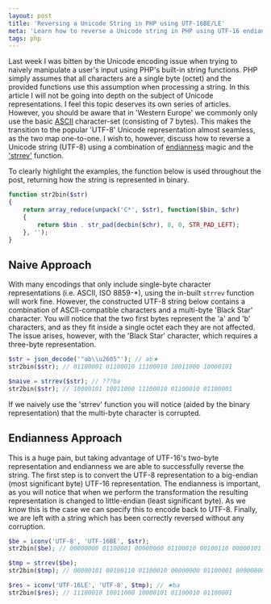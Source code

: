 ```yaml
---
layout: post
title: 'Reversing a Unicode String in PHP using UTF-16BE/LE'
meta: 'Learn how to reverse a Unicode string in PHP using UTF-16 endianness conversion for accurate results.'
tags: php
---
```


Last week I was bitten by the Unicode encoding issue when trying to naively manipulate a user's input using PHP's built-in string functions.
PHP simply assumes that all characters are a single byte (octet) and the provided functions use this assumption when processing a string.
In this article I will not be going into depth on the subject of Unicode representations.
I feel this topic deserves its own series of articles.
However, you should be aware that in 'Western Europe' we commonly only use the basic [ASCII](http://en.wikipedia.org/wiki/ASCII) character-set (consisting of 7 bytes).
This makes the transition to the popular 'UTF-8' Unicode representation almost seamless, as the two map one-to-one.
I wish to, however, discuss how to reverse a Unicode string (UTF-8) using a combination of [endianness](http://en.wikipedia.org/wiki/Endianness) magic and the ['strrev'](http://www.php.net/manual/en/function.strrev.php) function.

<!--more-->

To clearly highlight the examples, the function below is used throughout the post, returning how the string is represented in binary.

```php
function str2bin($str)
{
    return array_reduce(unpack('C*', $str), function($bin, $chr)
    {
        return $bin . str_pad(decbin($chr), 8, 0, STR_PAD_LEFT);
    }, '');
}
```

## Naive Approach

With many encodings that only include single-byte character representations (i.e. ASCII, ISO 8859-\*), using the in-built `strrev` function will work fine.
However, the constructed UTF-8 string below contains a combination of ASCII-compatible characters and a multi-byte 'Black Star' character.
You will notice that the two first bytes represent the 'a' and 'b' characters, and as they fit inside a single octet each they are not affected.
The issue arises, however, with the 'Black Star' character, which requires a three-byte representation.

```php
$str = json_decode('"ab\\u2605"'); // ab★
str2bin($str); // 01100001 01100010 11100010 10011000 10000101

$naive = strrev($str); // ???ba
str2bin($str); // 10000101 10011000 11100010 01100010 01100001
```

If we naively use the 'strrev' function you will notice (aided by the binary representation) that the multi-byte character is corrupted.

## Endianness Approach

This is a huge pain, but taking advantage of UTF-16's two-byte representation and endianness we are able to successfully reverse the string.
The first step is to convert the UTF-8 representation to a big-endian (most significant byte) UTF-16 representation.
The endianness is important, as you will notice that when we perform the transformation the resulting representation is changed to little-endian (least significant byte).
As we know this is the case we can specify this to encode back to UTF-8.
Finally, we are left with a string which has been correctly reversed without any corruption.

```php
$be = iconv('UTF-8', 'UTF-16BE', $str);
str2bin($be); // 00000000 01100001 00000000 01100010 00100110 00000101

$tmp = strrev($be);
str2bin($tmp); // 00000101 00100110 01100010 00000000 01100001 00000000

$res = iconv('UTF-16LE', 'UTF-8', $tmp); // ★ba
str2bin($res); // 11100010 10011000 10000101 01100010 01100001
```
